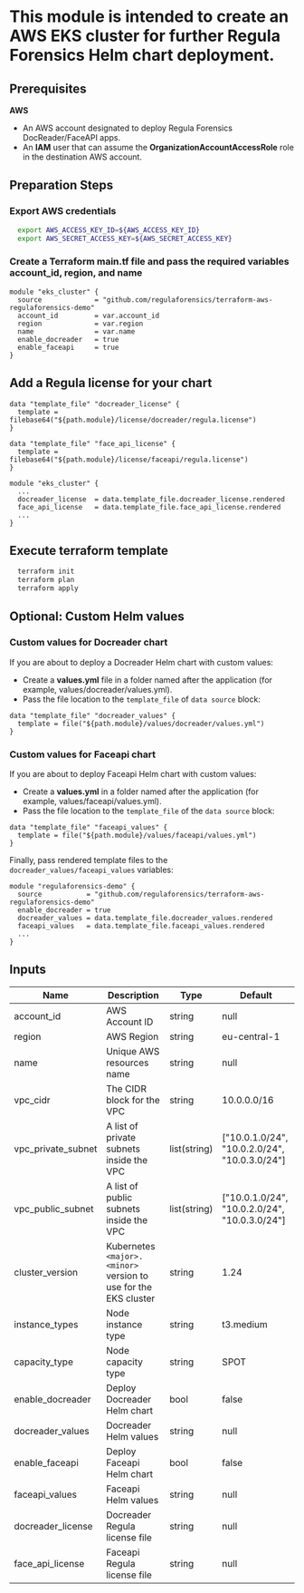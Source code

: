 # This module is intended to create an AWS EKS cluster for further Regula Forensics Helm chart deployment.

## Prerequisites

**AWS**
- An AWS account designated to deploy Regula Forensics DocReader/FaceAPI apps.
- An **IAM** user that can assume the **OrganizationAccountAccessRole** role in the destination AWS account.

## Preparation Steps
### Export AWS credentials

```bash
  export AWS_ACCESS_KEY_ID=${AWS_ACCESS_KEY_ID}
  export AWS_SECRET_ACCESS_KEY=${AWS_SECRET_ACCESS_KEY}
```

### Create a Terraform main.tf file and pass the required variables **account_id**, **region**, and **name**

```hcl
module "eks_cluster" {
  source             = "github.com/regulaforensics/terraform-aws-regulaforensics-demo"
  account_id         = var.account_id
  region             = var.region
  name               = var.name
  enable_docreader   = true
  enable_faceapi     = true
}
```
## Add a Regula license for your chart
```hcl
data "template_file" "docreader_license" {
  template = filebase64("${path.module}/license/docreader/regula.license")
}
```
```hcl
data "template_file" "face_api_license" {
  template = filebase64("${path.module}/license/faceapi/regula.license")
}
```
```hcl
module "eks_cluster" {
  ...
  docreader_license  = data.template_file.docreader_license.rendered
  face_api_license   = data.template_file.face_api_license.rendered
  ...
}
```
## Execute terraform template
```bash
  terraform init
  terraform plan
  terraform apply
```

## Optional: Custom Helm values

### Custom values for Docreader chart
If you are about to deploy a Docreader Helm chart with custom values:
- Create a **values.yml** file in a folder named after the application (for example, values/docreader/values.yml).
- Pass the file location to the `template_file` of `data source` block:
```hcl
data "template_file" "docreader_values" {
  template = file("${path.module}/values/docreader/values.yml")
}
```
### Custom values for Faceapi chart
If you are about to deploy Faceapi Helm chart with custom values:
- Create a **values.yml** in a folder named after the application (for example, values/faceapi/values.yml).
- Pass the file location to the `template_file` of the `data source` block:
```hcl
data "template_file" "faceapi_values" {
  template = file("${path.module}/values/faceapi/values.yml")
}
```

Finally, pass rendered template files to the `docreader_values/faceapi_values` variables:
```
module "regulaforensics-demo" {
  source           = "github.com/regulaforensics/terraform-aws-regulaforensics-demo"
  enable_docreader = true
  docreader_values = data.template_file.docreader_values.rendered
  faceapi_values   = data.template_file.faceapi_values.rendered
  ...
}
```

## **Inputs**
| Name              | Description                                                       | Type          | Default                                      |
| ------------------|-------------------------------------------------------------------|---------------|----------------------------------------------|
| account_id        | AWS Account ID                                                    | string        | null                                         |
| region            | AWS Region                                                        | string        | eu-central-1                                 |
| name              | Unique AWS resources name                                         | string        | null                                         |
| vpc_cidr          | The CIDR block for the VPC                                        | string        | 10.0.0.0/16                                  |
| vpc_private_subnet| A list of private subnets inside the VPC                          | list(string)  | ["10.0.1.0/24", "10.0.2.0/24", "10.0.3.0/24"]|
| vpc_public_subnet | A list of public subnets inside the VPC                           | list(string)  | ["10.0.1.0/24", "10.0.2.0/24", "10.0.3.0/24"]|
| cluster_version   | Kubernetes `<major>.<minor>` version to use for the EKS cluster   | string        | 1.24                                         |
| instance_types    | Node instance type                                                | string        | t3.medium                                    |
| capacity_type     | Node capacity type                                                | string        | SPOT                                         |
| enable_docreader  | Deploy Docreader Helm chart                                       | bool          | false                                        |
| docreader_values  | Docreader Helm values                                             | string        | null                                         |
| enable_faceapi    | Deploy Faceapi Helm chart                                         | bool          | false                                        |
| faceapi_values    | Faceapi Helm values                                               | string        | null                                         |
| docreader_license | Docreader Regula license file                                     | string        | null                                         |
| face_api_license  | Faceapi Regula license file                                       | string        | null                                         |